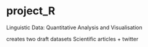 # project_R
Linguistic Data: Quantitative Analysis and Visualisation

creates two draft datasets Scientific articles + twitter
